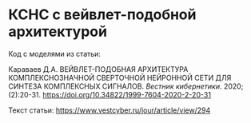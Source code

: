 # КСНС c вейвлет-подобной архитектурой

Код с моделями из статьи:

Караваев Д.А. ВЕЙВЛЕТ-ПОДОБНАЯ АРХИТЕКТУРА КОМПЛЕКСНОЗНАЧНОЙ СВЕРТОЧНОЙ НЕЙРОННОЙ СЕТИ ДЛЯ СИНТЕЗА КОМПЛЕКСНЫХ СИГНАЛОВ. *Вестник кибернетики*. 2020;(2):20-31. https://doi.org/10.34822/1999-7604-2020-2-20-31

Текст статьи:
https://www.vestcyber.ru/jour/article/view/294
